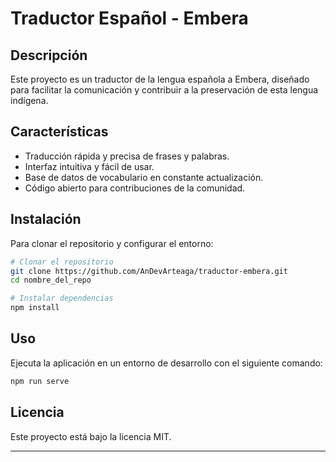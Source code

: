 # Traductor Español - Embera

## Descripción
Este proyecto es un traductor de la lengua española a Embera, diseñado para facilitar la comunicación y contribuir a la preservación de esta lengua indígena. 

## Características
- Traducción rápida y precisa de frases y palabras.
- Interfaz intuitiva y fácil de usar.
- Base de datos de vocabulario en constante actualización.
- Código abierto para contribuciones de la comunidad.

## Instalación
Para clonar el repositorio y configurar el entorno:

```bash
# Clonar el repositorio
git clone https://github.com/AnDevArteaga/traductor-embera.git
cd nombre_del_repo

# Instalar dependencias
npm install
```

## Uso
Ejecuta la aplicación en un entorno de desarrollo con el siguiente comando:

```bash
npm run serve
```

## Licencia
Este proyecto está bajo la licencia MIT.

---

